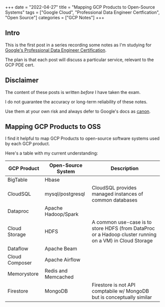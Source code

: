 +++
date = "2022-04-27"
title = "Mapping GCP Products to Open-Source Systems"
tags = ["Google Cloud", "Professional Data Engineer Certfication", "Open Source"]
categories = ["GCP Notes"]
+++

## Intro

This is the first post in a series recording some notes as I'm studying for [Google's Professional Data Engineer Certification](https://cloud.google.com/certification/data-engineer).

The plan is that each post will discuss a particular service, relevant to the GCP PDE cert.

## Disclaimer

The content of these posts is written *before* I have taken the exam.

I do not guarantee the accuracy or long-term reliability of these notes.

Use them at your own risk and always defer to Google's docs as [canon](https://en.wikipedia.org/wiki/Canon_(basic_principle)).

## Mapping GCP Products to OSS

I find it helpful to map GCP Products to open-source software systems used by each GCP product.

Here's a table with my current understanding:

GCP Product | Open-Source System | Description
--- | --- | ---
BigTable | Hbase | 
CloudSQL | mysql/postgresql | CloudSQL provides managed instances of common databases 
Dataproc | Apache Hadoop/Spark | 
Cloud Storage | HDFS | A common use-case is to store HDFS (from DataProc or a Hadoop cluster running on a VM) in Cloud Storage
Dataflow | Apache Beam | 
Cloud Composer | Apache Airflow | 
Memorystore | Redis and Memcached | 
Firestore | MongoDB | Firestore is not API comptabile w/ MongoDB but is conceptually similar

